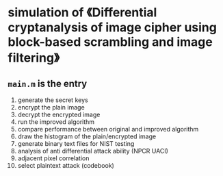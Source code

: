 # simulation of 《Differential cryptanalysis of image cipher using block-based scrambling and image filtering》

## `main.m` is the entry
1. generate the secret keys
2. encrypt the plain image
3. decrypt the encrypted image
4. run the improved algorithm
5. compare performance between original and improved algorithm
6. draw the histogram of the plain/encrypted image
7. generate binary text files for NIST testing
8. analysis of anti differential attack ability (NPCR UACI)
9. adjacent pixel correlation
10. select plaintext attack (codebook)